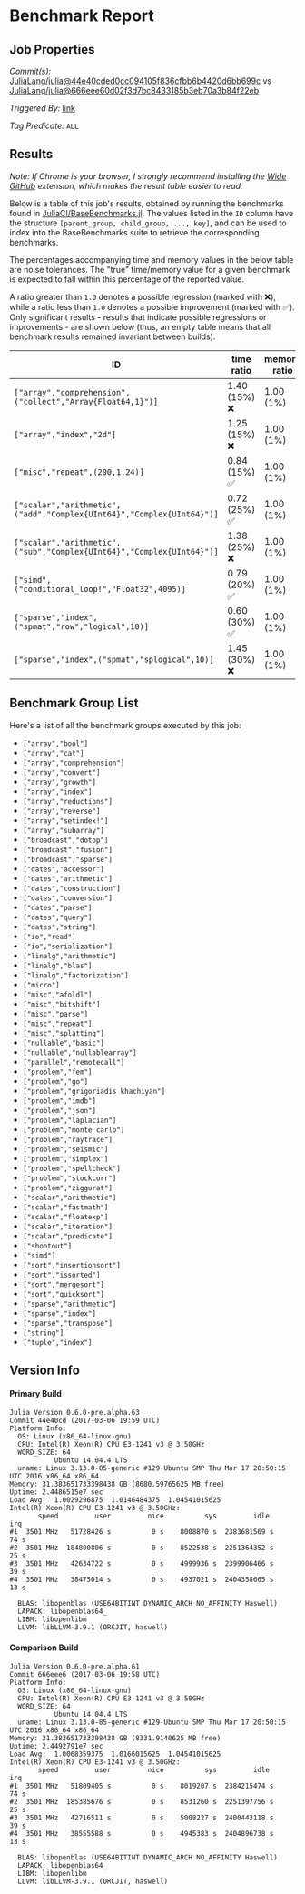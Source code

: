# Benchmark Report

## Job Properties

*Commit(s):* [JuliaLang/julia@44e40cded0cc094105f836cfbb6b4420d6bb699c](https://github.com/JuliaLang/julia/commit/44e40cded0cc094105f836cfbb6b4420d6bb699c) vs [JuliaLang/julia@666eee60d02f3d7bc8433185b3eb70a3b84f22eb](https://github.com/JuliaLang/julia/commit/666eee60d02f3d7bc8433185b3eb70a3b84f22eb)

*Triggered By:* [link](https://github.com/JuliaLang/julia/pull/20910#issuecomment-284533188)

*Tag Predicate:* `ALL`

## Results

*Note: If Chrome is your browser, I strongly recommend installing the [Wide GitHub](https://chrome.google.com/webstore/detail/wide-github/kaalofacklcidaampbokdplbklpeldpj?hl=en)
extension, which makes the result table easier to read.*

Below is a table of this job's results, obtained by running the benchmarks found in
[JuliaCI/BaseBenchmarks.jl](https://github.com/JuliaCI/BaseBenchmarks.jl). The values
listed in the `ID` column have the structure `[parent_group, child_group, ..., key]`,
and can be used to index into the BaseBenchmarks suite to retrieve the corresponding
benchmarks.

The percentages accompanying time and memory values in the below table are noise tolerances. The "true"
time/memory value for a given benchmark is expected to fall within this percentage of the reported value.

A ratio greater than `1.0` denotes a possible regression (marked with :x:), while a ratio less
than `1.0` denotes a possible improvement (marked with :white_check_mark:). Only significant results - results
that indicate possible regressions or improvements - are shown below (thus, an empty table means that all
benchmark results remained invariant between builds).

| ID | time ratio | memory ratio |
|----|------------|--------------|
| `["array","comprehension",("collect","Array{Float64,1}")]` | 1.40 (15%) :x: | 1.00 (1%)  |
| `["array","index","2d"]` | 1.25 (15%) :x: | 1.00 (1%)  |
| `["misc","repeat",(200,1,24)]` | 0.84 (15%) :white_check_mark: | 1.00 (1%)  |
| `["scalar","arithmetic",("add","Complex{UInt64}","Complex{UInt64}")]` | 0.72 (25%) :white_check_mark: | 1.00 (1%)  |
| `["scalar","arithmetic",("sub","Complex{UInt64}","Complex{UInt64}")]` | 1.38 (25%) :x: | 1.00 (1%)  |
| `["simd",("conditional_loop!","Float32",4095)]` | 0.79 (20%) :white_check_mark: | 1.00 (1%)  |
| `["sparse","index",("spmat","row","logical",10)]` | 0.60 (30%) :white_check_mark: | 1.00 (1%)  |
| `["sparse","index",("spmat","splogical",10)]` | 1.45 (30%) :x: | 1.00 (1%)  |

## Benchmark Group List

Here's a list of all the benchmark groups executed by this job:

- `["array","bool"]`
- `["array","cat"]`
- `["array","comprehension"]`
- `["array","convert"]`
- `["array","growth"]`
- `["array","index"]`
- `["array","reductions"]`
- `["array","reverse"]`
- `["array","setindex!"]`
- `["array","subarray"]`
- `["broadcast","dotop"]`
- `["broadcast","fusion"]`
- `["broadcast","sparse"]`
- `["dates","accessor"]`
- `["dates","arithmetic"]`
- `["dates","construction"]`
- `["dates","conversion"]`
- `["dates","parse"]`
- `["dates","query"]`
- `["dates","string"]`
- `["io","read"]`
- `["io","serialization"]`
- `["linalg","arithmetic"]`
- `["linalg","blas"]`
- `["linalg","factorization"]`
- `["micro"]`
- `["misc","afoldl"]`
- `["misc","bitshift"]`
- `["misc","parse"]`
- `["misc","repeat"]`
- `["misc","splatting"]`
- `["nullable","basic"]`
- `["nullable","nullablearray"]`
- `["parallel","remotecall"]`
- `["problem","fem"]`
- `["problem","go"]`
- `["problem","grigoriadis khachiyan"]`
- `["problem","imdb"]`
- `["problem","json"]`
- `["problem","laplacian"]`
- `["problem","monte carlo"]`
- `["problem","raytrace"]`
- `["problem","seismic"]`
- `["problem","simplex"]`
- `["problem","spellcheck"]`
- `["problem","stockcorr"]`
- `["problem","ziggurat"]`
- `["scalar","arithmetic"]`
- `["scalar","fastmath"]`
- `["scalar","floatexp"]`
- `["scalar","iteration"]`
- `["scalar","predicate"]`
- `["shootout"]`
- `["simd"]`
- `["sort","insertionsort"]`
- `["sort","issorted"]`
- `["sort","mergesort"]`
- `["sort","quicksort"]`
- `["sparse","arithmetic"]`
- `["sparse","index"]`
- `["sparse","transpose"]`
- `["string"]`
- `["tuple","index"]`

## Version Info

#### Primary Build

```
Julia Version 0.6.0-pre.alpha.63
Commit 44e40cd (2017-03-06 19:59 UTC)
Platform Info:
  OS: Linux (x86_64-linux-gnu)
  CPU: Intel(R) Xeon(R) CPU E3-1241 v3 @ 3.50GHz
  WORD_SIZE: 64
           Ubuntu 14.04.4 LTS
  uname: Linux 3.13.0-85-generic #129-Ubuntu SMP Thu Mar 17 20:50:15 UTC 2016 x86_64 x86_64
Memory: 31.383651733398438 GB (8680.59765625 MB free)
Uptime: 2.4486515e7 sec
Load Avg:  1.0029296875  1.0146484375  1.04541015625
Intel(R) Xeon(R) CPU E3-1241 v3 @ 3.50GHz: 
       speed         user         nice          sys         idle          irq
#1  3501 MHz   51728426 s          0 s    8008870 s  2383681569 s         74 s
#2  3501 MHz  184800806 s          0 s    8522538 s  2251364352 s         25 s
#3  3501 MHz   42634722 s          0 s    4999936 s  2399906466 s         39 s
#4  3501 MHz   38475014 s          0 s    4937021 s  2404358665 s         13 s

  BLAS: libopenblas (USE64BITINT DYNAMIC_ARCH NO_AFFINITY Haswell)
  LAPACK: libopenblas64_
  LIBM: libopenlibm
  LLVM: libLLVM-3.9.1 (ORCJIT, haswell)

```

#### Comparison Build

```
Julia Version 0.6.0-pre.alpha.61
Commit 666eee6 (2017-03-06 19:58 UTC)
Platform Info:
  OS: Linux (x86_64-linux-gnu)
  CPU: Intel(R) Xeon(R) CPU E3-1241 v3 @ 3.50GHz
  WORD_SIZE: 64
           Ubuntu 14.04.4 LTS
  uname: Linux 3.13.0-85-generic #129-Ubuntu SMP Thu Mar 17 20:50:15 UTC 2016 x86_64 x86_64
Memory: 31.383651733398438 GB (8331.9140625 MB free)
Uptime: 2.4492791e7 sec
Load Avg:  1.0068359375  1.0166015625  1.04541015625
Intel(R) Xeon(R) CPU E3-1241 v3 @ 3.50GHz: 
       speed         user         nice          sys         idle          irq
#1  3501 MHz   51809405 s          0 s    8019207 s  2384215474 s         74 s
#2  3501 MHz  185385676 s          0 s    8531260 s  2251397756 s         25 s
#3  3501 MHz   42716511 s          0 s    5008227 s  2400443118 s         39 s
#4  3501 MHz   38555588 s          0 s    4945383 s  2404896738 s         13 s

  BLAS: libopenblas (USE64BITINT DYNAMIC_ARCH NO_AFFINITY Haswell)
  LAPACK: libopenblas64_
  LIBM: libopenlibm
  LLVM: libLLVM-3.9.1 (ORCJIT, haswell)

```
